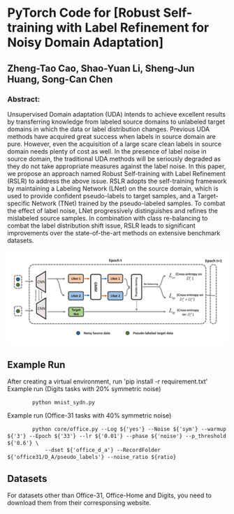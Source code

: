 # PyTorch Code for [Robust Self-training with Label Refinement for Noisy Domain Adaptation]
## Zheng-Tao Cao, Shao-Yuan Li, Sheng-Jun Huang, Song-Can Chen

### Abstract:
Unsupervised Domain adaptation (UDA) intends to achieve excellent results by transferring knowledge from labeled source
domains to unlabeled target domains in which the data or label distribution changes. Previous UDA methods have acquired great
success when labels in source domain are pure. However, even the acquisition of a large scare clean labels in source domain needs
plenty of cost as well. In the presence of label noise in source domain, the traditional UDA methods will be seriously degraded as they
do not take appropriate measures against the label noise. In this paper, we propose an approach named Robust Self-training with Label
Refinement (RSLR) to address the above issue. RSLR adopts the self-training framework by maintaining a Labeling Network (LNet) on
the source domain, which is used to provide confident pseudo-labels to target samples, and a Target-specific Network (TNet) trained by
the pseudo-labeled samples. To combat the effect of label noise, LNet progressively distinguishes and refines the mislabeled source
samples. In combination with class re-balancing to combat the label distribution shift issue, RSLR leads to significant improvements
over the state-of-the-art methods on extensive benchmark datasets.

![Framework](./structure.png)

## Example Run
After creating a virtual environment, run 'pip install -r requirement.txt'
Example run (Digits tasks with 20% symmetric noise)

            python mnist_sydn.py

Example run (Office-31 tasks with 40% symmetric noise)

            python core/office.py --Log ${'yes'} --Noise ${'sym'} --warmup ${'3'} --Epoch ${'33'} --lr ${'0.01'} --phase ${'noise'} --p_threshold ${'0.6'} \
                --dset ${'office_d_a'} --RecordFolder ${'office31/D_A/pseudo_labels'} --noise_ratio ${ratio}
## Datasets
For datasets other than Office-31, Office-Home and Digits, you need to download them from their corresponsing website.




